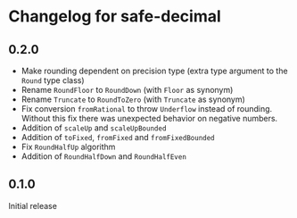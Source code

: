 # Changelog for safe-decimal

## 0.2.0

* Make rounding dependent on precision type (extra type argument to the `Round` type class)
* Rename `RoundFloor` to `RoundDown` (with `Floor` as synonym)
* Rename `Truncate` to `RoundToZero` (with `Truncate` as synonym)
* Fix conversion `fromRational` to throw `Underflow` instead of rounding. Without this fix
  there was unexpected behavior on negative numbers.
* Addition of `scaleUp` and `scaleUpBounded`
* Addition of `toFixed`, `fromFixed` and `fromFixedBounded`
* Fix `RoundHalfUp` algorithm
* Addition of `RoundHalfDown` and `RoundHalfEven`

## 0.1.0

Initial release
